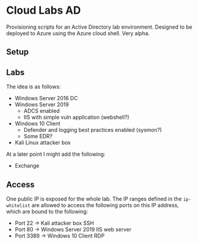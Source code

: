 # Cloud Labs AD

Provisioning scripts for an Active Directory lab environment. Designed to be deployed to Azure using the Azure cloud shell. Very alpha.

## Setup

## Labs

The idea is as follows:

- Windows Server 2016 DC
- Windows Server 2019
    - ADCS enabled
    - IIS with simple vuln application (webshell?)
- Windows 10 Client
    - Defender and logging best practices enabled (sysmon?)
    - Some EDR?
- Kali Linux attacker box

At a later point I might add the following:
- Exchange

## Access

One public IP is exposed for the whole lab. The IP ranges defined in the `ip-whitelist` are allowed to access the following ports on this IP address, which are bound to the following:

- Port 22   -> Kali attacker box SSH
- Port 80   -> Windows Server 2019 IIS web server
- Port 3389 -> Windows 10 Client RDP